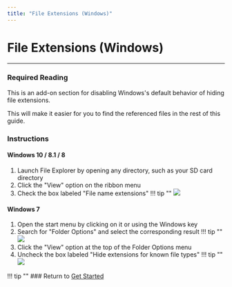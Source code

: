 ```yaml
---
title: "File Extensions (Windows)"
---
```


# File Extensions (Windows)
___

### Required Reading

This is an add-on section for disabling Windows's default behavior of hiding file extensions.

This will make it easier for you to find the referenced files in the rest of this guide.

### Instructions

#### Windows 10 / 8.1 / 8

1. Launch File Explorer by opening any directory, such as your SD card directory
1. Click the "View" option on the ribbon menu
1. Check the box labeled "File name extensions" !!! tip "" ![](/images/screenshots/windows-10-file-extensions.png)

#### Windows 7

1. Open the start menu by clicking on it or using the Windows key
1. Search for "Folder Options" and select the corresponding result !!! tip "" ![](/images/screenshots/windows-7-folder-options-start-menu.png)
1. Click the "View" option at the top of the Folder Options menu
1. Uncheck the box labeled "Hide extensions for known file types" !!! tip "" ![](/images/screenshots/windows-7-folder-options.png)

!!! tip "" ### Return to [Get Started](../get-started)